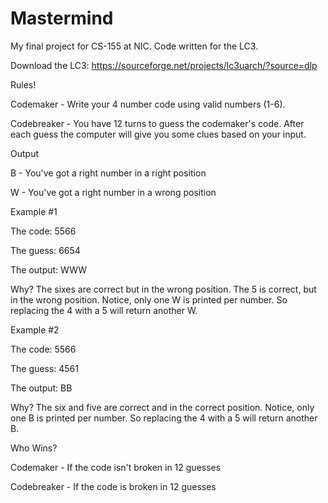 # Mastermind
My final project for CS-155 at NIC. Code written for the LC3.

Download the LC3: https://sourceforge.net/projects/lc3uarch/?source=dlp


Rules!

Codemaker - Write your 4 number code using valid numbers (1-6).

Codebreaker - You have 12 turns to guess the codemaker's code. After each guess
              the computer will give you some clues based on your input.


Output

B - You've got a right number in a right position

W - You've got a right number in a wrong position


Example #1

The code:   5566

The guess:  6654

The output: WWW


Why? The sixes are correct but in the wrong position. The 5 is correct, but in
     the wrong position. Notice, only one W is printed per number. So replacing
     the 4 with a 5 will return another W.


Example #2

The code:   5566

The guess:  4561

The output: BB


Why? The six and five are correct and in the correct position. Notice, only one B 
     is printed per number. So replacing the 4 with a 5 will return another B.


Who Wins?

Codemaker - If the code isn't broken in 12 guesses

Codebreaker - If the code is broken in 12 guesses
